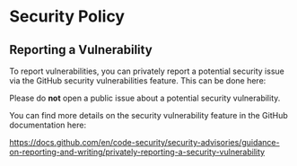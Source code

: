# Security Policy

## Reporting a Vulnerability

To report vulnerabilities, you can privately report a potential security issue
via the GitHub security vulnerabilities feature. This can be done here:





Please do **not** open a public issue about a potential security vulnerability.

You can find more details on the security vulnerability feature in the GitHub
documentation here:

https://docs.github.com/en/code-security/security-advisories/guidance-on-reporting-and-writing/privately-reporting-a-security-vulnerability
